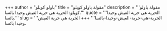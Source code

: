 +++
author = "باولو كويلو"
title = "مقولة باولو كويلو"
description = '''مقولة باولو كويلو: الحرية هي حرية العيش وحيدا بائسا.'''
quote = '''الحرية هي حرية العيش وحيدا بائسا.'''
slug = '''الحرية-هي-حرية-العيش-وحيدا-بائسا'''
+++
الحرية هي حرية العيش وحيدا بائسا.
